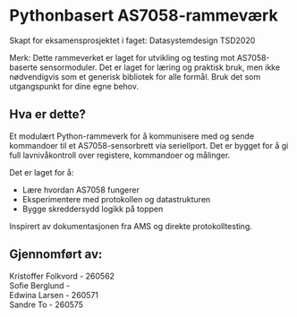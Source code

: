 # Pythonbasert AS7058-rammeværk

Skapt for eksamensprosjektet i faget: Datasystemdesign TSD2020

Merk: Dette rammeverket er laget for utvikling og testing mot AS7058-baserte sensormoduler. Det er laget for læring og praktisk bruk, men ikke nødvendigvis som et generisk bibliotek for alle formål. Bruk det som utgangspunkt for dine egne behov.

## Hva er dette?

Et modulært Python-rammeverk for å kommunisere med og sende kommandoer til et AS7058-sensorbrett via seriellport. Det er bygget for å gi full lavnivåkontroll over registere, kommandoer og målinger.

Det er laget for å:
- Lære hvordan AS7058 fungerer
- Eksperimentere med protokollen og datastrukturen
- Bygge skreddersydd logikk på toppen

Inspirert av dokumentasjonen fra AMS og direkte protokolltesting.

## Gjennomført av:
Kristoffer Folkvord - 260562 <br/>
Sofie Berglund - <br/>
Edwina Larsen - 260571 <br/>
Sandre To - 260575
